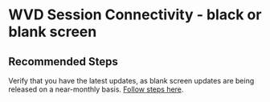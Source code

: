<properties
  pagetitle="WVD Session Connectivity - black or blank screen"
  description=""
  service=""
  resource=""
  ms.author="evas,vinag"
  selfhelptype="Generic"
  supporttopicids="32783599"
  productpesids="16582"
  cloudenvironments="public, fairfax, mooncake, blackforest, ussec, usnat"
  disableclouds=""
  articleid="11017604-019a-41b4-86e2-3c5873a51a43"
  ownershipid="Windows_Virtual_Desktop" />
# WVD Session Connectivity - black or blank screen

## **Recommended Steps**

Verify that you have the latest updates, as blank screen updates are being released on a near-monthly basis. [Follow steps here](https://docs.microsoft.com/troubleshoot/azure/virtual-desktop/windows-virtual-desktop-blank-screen).
